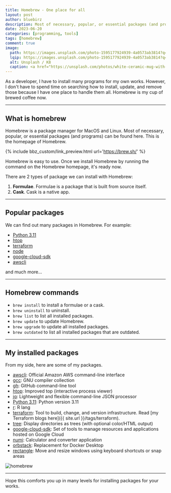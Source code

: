```yaml
---
title: Homebrew - One place for all
layout: post
author: bluebirz
description: Most of necessary, popular, or essential packages (and programs) can be found here.
date: 2023-06-20
categories: [programming, tools]
tags: [homebrew]
comment: true
image: 
  path: https://images.unsplash.com/photo-1595177924939-4a0573ab3814?q=80&w=2070&auto=format&fit=crop&ixlib=rb-4.0.3&ixid=M3wxMjA3fDB8MHxwaG90by1wYWdlfHx8fGVufDB8fHx8fA%3D%3D
  lqip: https://images.unsplash.com/photo-1595177924939-4a0573ab3814?q=10&w=2070&auto=format&fit=crop&ixlib=rb-4.0.3&ixid=M3wxMjA3fDB8MHxwaG90by1wYWdlfHx8fGVufDB8fHx8fA%3D%3D
  alt: Unsplash / K8
  caption: <a href="https://unsplash.com/photos/white-ceramic-mug-with-brown-liquid-cN3pjD5laqU">Unsplash / K8</a>
---
```


As a developer, I have to install many programs for my own works. However, I don't have to spend time on searching how to install, update, and remove those because I have one place to handle them all. Homebrew is my cup of brewed coffee now.

---

## What is homebrew

Homebrew is a package manager for MacOS and Linux. Most of necessary, popular, or essential packages (and programs) can be found here. This is the homepage of Homebrew.

{% include bbz_custom/link_preview.html url='<https://brew.sh/>' %}

Homebrew is easy to use. Once we install Homebrew by running the command on the Homebrew homepage, it's ready now.

There are 2 types of package we can install with Homebrew:

1. **Formulae**. Formulae is a package that is built from source itself.
1. **Cask**. Cask is a native app.

---

## Popular packages

We can find out many packages in Homebrew. For example:

- [Python 3.11](https://formulae.brew.sh/formula/python@3.11)
- [htop](https://formulae.brew.sh/formula/htop)
- [terraform](https://formulae.brew.sh/formula/terraform)
- [node](https://formulae.brew.sh/formula/node)
- [google-cloud-sdk](https://formulae.brew.sh/cask/google-cloud-sdk)
- [awscli](https://formulae.brew.sh/formula/awscli)

and much more...

---

## Homebrew commands

- `brew install` to install a formulae or a cask.
- `brew uninstall` to uninstall.
- `brew list` to list all installed packages.
- `brew update` to update Homebrew.
- `brew upgrade` to update all installed packages.
- `brew outdated` to list all installed packages that are outdated.

---

## My installed packages

From my side, here are some of my packages.

- [awscli](https://formulae.brew.sh/formula/awscli): Official Amazon AWS command-line interface
- [gcc](https://formulae.brew.sh/formula/gcc): GNU compiler collection
- [gh](https://formulae.brew.sh/formula/gh): GitHub command-line tool
- [htop](https://formulae.brew.sh/formula/htop): Improved top (interactive process viewer)
- [jq](https://formulae.brew.sh/formula/jq): Lightweight and flexible command-line JSON processor
- [Python 3.11](https://formulae.brew.sh/formula/python@3.11): Python version 3.11
- [r](https://formulae.brew.sh/formula/r): R lang
- [terraform](https://formulae.brew.sh/formula/terraform): Tool to build, change, and version infrastructure. Read [my Terraform blogs here]({{ site.url }}/tags/terraform).
- [tree](https://formulae.brew.sh/formula/tree): Display directories as trees (with optional color/HTML output)
- [google-cloud-sdk](https://formulae.brew.sh/cask/google-cloud-sdk): Set of tools to manage resources and applications hosted on Google Cloud
- [numi](https://formulae.brew.sh/cask/numi): Calculator and converter application
- [orbstack](https://formulae.brew.sh/cask/orbstack): Replacement for Docker Desktop
- [rectangle](https://formulae.brew.sh/cask/rectangle): Move and resize windows using keyboard shortcuts or snap areas

![homebrew](https://bluebirzdotnet.s3.ap-southeast-1.amazonaws.com/homebrew/homebrew.png)

---

Hope this comforts you up in many levels for installing packages for your works.
